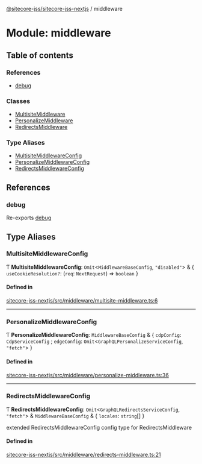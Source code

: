 [@sitecore-jss/sitecore-jss-nextjs](../README.md) / middleware

# Module: middleware

## Table of contents

### References

- [debug](middleware.md#debug)

### Classes

- [MultisiteMiddleware](../classes/middleware.MultisiteMiddleware.md)
- [PersonalizeMiddleware](../classes/middleware.PersonalizeMiddleware.md)
- [RedirectsMiddleware](../classes/middleware.RedirectsMiddleware.md)

### Type Aliases

- [MultisiteMiddlewareConfig](middleware.md#multisitemiddlewareconfig)
- [PersonalizeMiddlewareConfig](middleware.md#personalizemiddlewareconfig)
- [RedirectsMiddlewareConfig](middleware.md#redirectsmiddlewareconfig)

## References

### debug

Re-exports [debug](index.md#debug)

## Type Aliases

### MultisiteMiddlewareConfig

Ƭ **MultisiteMiddlewareConfig**: `Omit`\<`MiddlewareBaseConfig`, ``"disabled"``\> & \{ `useCookieResolution?`: (`req`: `NextRequest`) => `boolean`  }

#### Defined in

[sitecore-jss-nextjs/src/middleware/multisite-middleware.ts:6](https://github.com/Sitecore/jss/blob/fd04482ea/packages/sitecore-jss-nextjs/src/middleware/multisite-middleware.ts#L6)

___

### PersonalizeMiddlewareConfig

Ƭ **PersonalizeMiddlewareConfig**: `MiddlewareBaseConfig` & \{ `cdpConfig`: `CdpServiceConfig` ; `edgeConfig`: `Omit`\<`GraphQLPersonalizeServiceConfig`, ``"fetch"``\>  }

#### Defined in

[sitecore-jss-nextjs/src/middleware/personalize-middleware.ts:36](https://github.com/Sitecore/jss/blob/fd04482ea/packages/sitecore-jss-nextjs/src/middleware/personalize-middleware.ts#L36)

___

### RedirectsMiddlewareConfig

Ƭ **RedirectsMiddlewareConfig**: `Omit`\<`GraphQLRedirectsServiceConfig`, ``"fetch"``\> & `MiddlewareBaseConfig` & \{ `locales`: `string`[]  }

extended RedirectsMiddlewareConfig config type for RedirectsMiddleware

#### Defined in

[sitecore-jss-nextjs/src/middleware/redirects-middleware.ts:21](https://github.com/Sitecore/jss/blob/fd04482ea/packages/sitecore-jss-nextjs/src/middleware/redirects-middleware.ts#L21)
